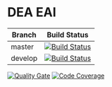 # DEA EAI

| Branch | Build Status |
|----------|--------------|
|master|[![Build Status](https://travis-ci.org/fabianwennink/DEA-EAI-Case.svg?branch=master)](https://travis-ci.org/fabianwennink/DEA-EAI-Case)|
|develop|[![Build Status](https://travis-ci.org/fabianwennink/DEA-EAI-Case.svg?branch=develop)](https://travis-ci.org/fabianwennink/DEA-EAI-Case)|

[![Quality Gate](https://sonarcloud.io/api/project_badges/measure?project=fabianwennink_DEA-EAI-Case&metric=alert_status)](https://sonarcloud.io/dashboard?id=fabianwennink_DEA-EAI-Case) [![Code Coverage](https://sonarcloud.io/api/project_badges/measure?project=fabianwennink_DEA-EAI-Case&metric=coverage)](https://sonarcloud.io/dashboard?id=fabianwennink_DEA-EAI-Case)
